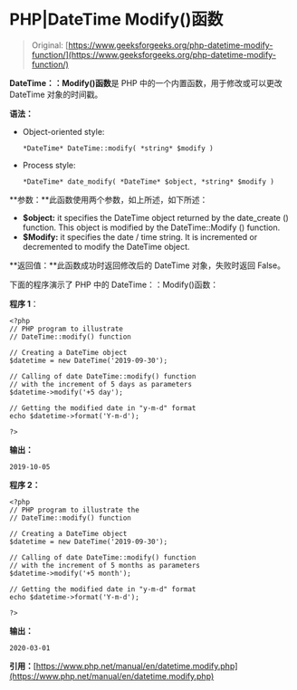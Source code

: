 # PHP|DateTime Modify()函数

> Original: [https://www.geeksforgeeks.org/php-datetime-modify-function/](https://www.geeksforgeeks.org/php-datetime-modify-function/)

**DateTime：：Modify()函数**是 PHP 中的一个内置函数，用于修改或可以更改 DateTime 对象的时间戳。

**语法：**

*   Object-oriented style:

    ```
    *DateTime* DateTime::modify( *string* $modify )
    ```

*   Process style:

    ```
    *DateTime* date_modify( *DateTime* $object, *string* $modify )
    ```

**参数：**此函数使用两个参数，如上所述，如下所述：

*   **$object:** it specifies the DateTime object returned by the date_create () function. This object is modified by the DateTime::Modify () function.
*   **$Modify:** it specifies the date / time string. It is incremented or decremented to modify the DateTime object.

**返回值：**此函数成功时返回修改后的 DateTime 对象，失败时返回 False。

下面的程序演示了 PHP 中的 DateTime：：Modify()函数：

**程序 1**：

```
<?php
// PHP program to illustrate 
// DateTime::modify() function

// Creating a DateTime object
$datetime = new DateTime('2019-09-30');

// Calling of date DateTime::modify() function
// with the increment of 5 days as parameters
$datetime->modify('+5 day');

// Getting the modified date in "y-m-d" format
echo $datetime->format('Y-m-d');

?>
```

**输出：**

```
2019-10-05

```

**程序 2：**

```
<?php
// PHP program to illustrate the
// DateTime::modify() function

// Creating a DateTime object
$datetime = new DateTime('2019-09-30');

// Calling of date DateTime::modify() function
// with the increment of 5 months as parameters
$datetime->modify('+5 month');

// Getting the modified date in "y-m-d" format
echo $datetime->format('Y-m-d');

?>
```

**输出：**

```
2020-03-01

```

**引用：**[https://www.php.net/manual/en/datetime.modify.php](https://www.php.net/manual/en/datetime.modify.php)